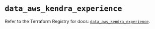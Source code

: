 # `data_aws_kendra_experience`

Refer to the Terraform Registry for docs: [`data_aws_kendra_experience`](https://registry.terraform.io/providers/hashicorp/aws/6.10.0/docs/data-sources/kendra_experience).
